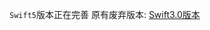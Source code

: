 `Swift5`版本正在完善
原有废弃版本: [Swift3.0版本](https://github.com/RITL/Swift-RITLImagePickerDemo/tree/swift3.0)
